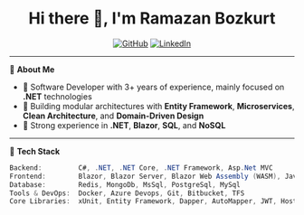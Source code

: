 <h1 align="center">Hi there 👋, I'm Ramazan Bozkurt</h1>

<p align="center">
  <a href="https://github.com/RamazanBozkurt"><img src="https://img.shields.io/github/followers/RamazanBozkurt?label=GitHub&style=social" alt="GitHub"></a>
  <a href="https://www.linkedin.com/in/ramazanbozkurt-20/" target="_blank"><img src="https://img.shields.io/badge/LinkedIn-blue?logo=linkedin&style=flat&logoColor=white" alt="LinkedIn"></a>
</p>

---

🎯 **About Me**

- 🧠 Software Developer with 3+ years of experience, mainly focused on **.NET** technologies  
- 🧱 Building modular architectures with **Entity Framework**, **Microservices**, **Clean Architecture**, and **Domain-Driven Design**
- 🚀 Strong experience in **.NET**, **Blazor**, **SQL**, and **NoSQL**

---

🧰 **Tech Stack**

```csharp
Backend:         C#, .NET, .NET Core, .NET Framework, Asp.Net MVC
Frontend:        Blazor, Blazor Server, Blazor Web Assembly (WASM), JavaScript, HTML, CSS, Bootstrap
Database:        Redis, MongoDb, MsSql, PostgreSql, MySql
Tools & DevOps:  Docker, Azure Devops, Git, Bitbucket, TFS
Core Libraries:  xUnit, Entity Framework, Dapper, AutoMapper, JWT, HostedServices, IdentityServer, Fluent Validation
